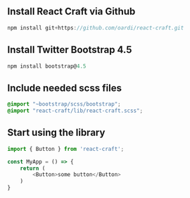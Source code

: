 ## Install React Craft via Github

```js
npm install git+https://github.com/oardi/react-craft.git
```


## Install Twitter Bootstrap 4.5

```js
npm install bootstrap@4.5
```


## Include needed scss files

```scss
@import "~bootstrap/scss/bootstrap";
@import "react-craft/lib/react-craft.scss";
```


## Start using the library

```js
import { Button } from 'react-craft';

const MyApp = () => {
	return (
		<Button>some button</Button>
	)
}
```
